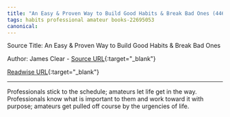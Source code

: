 ```yaml
---
title: "An Easy & Proven Way to Build Good Habits & Break Bad Ones (446271378)"
tags: habits professional amateur books-22695053
canonical: 
---
```


Source Title: An Easy & Proven Way to Build Good Habits & Break Bad Ones

Author: James Clear - [Source URL](){:target="_blank"}

[Readwise URL](https://readwise.io/open/446271378){:target="_blank"}

---

Professionals stick to the schedule; amateurs let life get in the way. Professionals know what is important to them and work toward it with purpose; amateurs get pulled off course by the urgencies of life.

